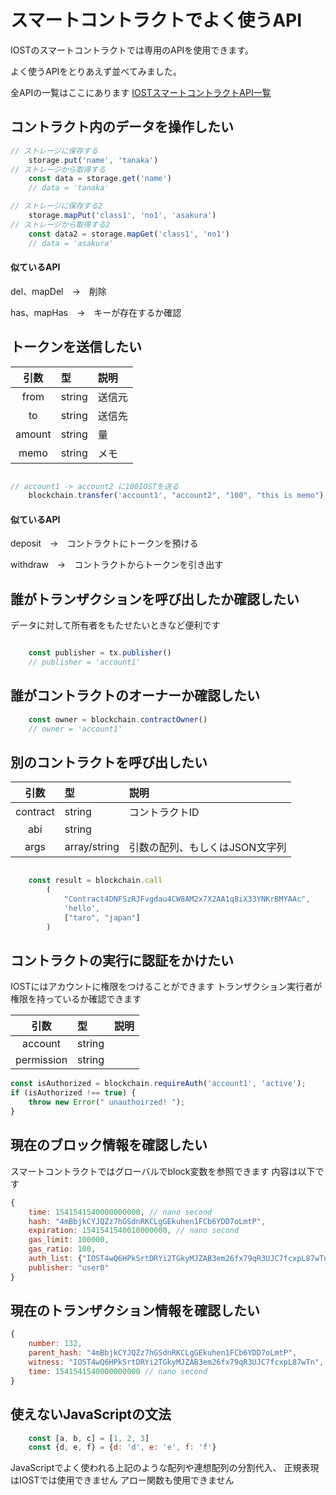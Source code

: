 # スマートコントラクトでよく使うAPI

IOSTのスマートコントラクトでは専用のAPIを使用できます。

よく使うAPIをとりあえず並べてみました。

全APIの一覧はここにあります
[IOSTスマートコントラクトAPI一覧](https://developers.iost.io/docs/en/3-smart-contract/IOST-Blockchain-API.html)

## コントラクト内のデータを操作したい

```javascript
// ストレージに保存する
    storage.put('name', 'tanaka')
// ストレージから取得する
    const data = storage.get('name')
    // data = 'tanaka'

// ストレージに保存する2
    storage.mapPut('class1', 'no1', 'asakura')
// ストレージから取得する2
    const data2 = storage.mapGet('class1', 'no1')
    // data = 'asakura'
```

#### 似ているAPI

del、mapDel　→　削除

has、mapHas　→　キーが存在するか確認

## トークンを送信したい

| 引数 | 型 | 説明 |
| :----: | :------ |:------ |
| from | string | 送信元 |
| to | string | 送信先 |
| amount | string | 量 |
| memo | string | メモ |

```javascript

// account1 -> account2 に100IOSTを送る
    blockchain.transfer('account1', "account2", "100", "this is memo")

```

#### 似ているAPI

deposit　→　コントラクトにトークンを預ける

withdraw　→　コントラクトからトークンを引き出す

## 誰がトランザクションを呼び出したか確認したい

データに対して所有者をもたせたいときなど便利です

```javascript

    const publisher = tx.publisher()
    // publisher = 'account1'
```

## 誰がコントラクトのオーナーか確認したい

```javascript
    const owner = blockchain.contractOwner()
    // owner = 'account1'
```

## 別のコントラクトを呼び出したい

| 引数 | 型 | 説明 |
| :----: | :------ |:------ |
| contract | string | コントラクトID |
| abi | string | |
| args | array/string | 引数の配列、もしくはJSON文字列|

```javascript

    const result = blockchain.call
        (
            "Contract4DNFSzRJFvgdau4CW8AM2x7X2AA1q8iX33YNKrBMYAAc",
            'hello',
            ["taro", "japan"]
        )
```

## コントラクトの実行に認証をかけたい

IOSTにはアカウントに権限をつけることができます
トランザクション実行者が権限を持っているか確認できます

| 引数 | 型 | 説明 |
| :----: | :------ |:------ |
| account | string |  |
| permission | string | |

```javascript
const isAuthorized = blockchain.requireAuth('account1', 'active');
if (isAuthorized !== true) {
    throw new Error(" unauthoirzed! ");
}
```

## 現在のブロック情報を確認したい

スマートコントラクトではグローバルでblock変数を参照できます
内容は以下です

```javascript
{
    time: 1541541540000000000, // nano second
    hash: "4mBbjkCYJQZz7hGSdnRKCLgGEkuhen1FCb6YDD7oLmtP",
    expiration: 1541541540010000000, // nano second
    gas_limit: 100000,
    gas_ratio: 100,
    auth_list: {"IOST4wQ6HPkSrtDRYi2TGkyMJZAB3em26fx79qR3UJC7fcxpL87wTn":2},
    publisher: "user0"
}
```

## 現在のトランザクション情報を確認したい

```javascript
{
    number: 132,
    parent_hash: "4mBbjkCYJQZz7hGSdnRKCLgGEkuhen1FCb6YDD7oLmtP",
    witness: "IOST4wQ6HPkSrtDRYi2TGkyMJZAB3em26fx79qR3UJC7fcxpL87wTn",
    time: 1541541540000000000 // nano second
}
```

## 使えないJavaScriptの文法

```javascript
    const [a, b, c] = [1, 2, 3]
    const {d, e, f} = {d: 'd', e: 'e', f: 'f'}
```

JavaScriptでよく使われる上記のような配列や連想配列の分割代入、
正規表現はIOSTでは使用できません
アロー関数も使用できません
